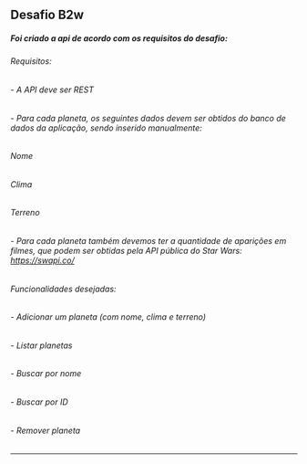 ## Desafio B2w


##### Foi criado a api de acordo com os requisitos do desafio:

###### Requisitos:

###### - A API deve ser REST
###### - Para cada planeta, os seguintes dados devem ser obtidos do banco de dados da aplicação, sendo inserido manualmente:
###### Nome
###### Clima
###### Terreno
###### - Para cada planeta também devemos ter a quantidade de aparições em filmes, que podem ser obtidas pela API pública do Star Wars:  https://swapi.co/

###### Funcionalidades desejadas: 

###### - Adicionar um planeta (com nome, clima e terreno)
###### - Listar planetas
###### - Buscar por nome
###### - Buscar por ID
###### - Remover planeta

---

